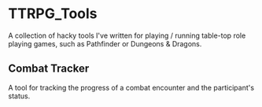 # TTRPG_Tools

A collection of hacky tools I've written for playing / running table-top role playing games,
such as Pathfinder or Dungeons & Dragons.

## Combat Tracker

A tool for tracking the progress of a combat encounter and the participant's status.
